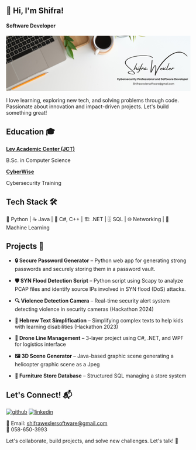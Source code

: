 ## 👋 Hi, I'm Shifra!


#### Software Developer
![Software Developer](https://github.com/shifrawexler/shifrawexler/blob/main/White%20Minimalist%20Profile%20LinkedIn%20Banner.png)

I love learning, exploring new tech, and solving problems through code. Passionate about innovation and impact-driven projects. Let's build something great!



## Education 🎓

[**Lev Academic Center (JCT)**](https://www.jct.ac.il/en)

B.Sc. in Computer Science


[**CyberWise**](https://www.cyberwisecourse.com/)

Cybersecurity Training



## Tech Stack 🛠️

🐍 Python | ☕ Java | 🔣 C#, C++ | 🏗️ .NET | 🗄️ SQL | 🌐 Networking | 🤖 Machine Learning

## Projects 🚀

- **🔒 Secure Password Generator** – Python web app for generating strong passwords and securely storing them in a password vault.
  
- **🛡️ SYN Flood Detection Script** – Python script using Scapy to analyze PCAP files and identify source IPs involved in SYN flood (DoS) attacks.

- **🔍 Violence Detection Camera** – Real-time security alert system detecting violence in security cameras (Hackathon 2024)

- **📖 Hebrew Text Simplification** – Simplifying complex texts to help kids with learning disabilities (Hackathon 2023)

- **🚁 Drone Line Management** – 3-layer project using C#, .NET, and WPF for logistics interface

- **🖼️ 3D Scene Generator** – Java-based graphic scene generating a helicopter graphic scene as a Jpeg

- **🏢 Furniture Store Database** – Structured SQL managing a store system

## Let's Connect! 📬

[<img src='https://cdn.jsdelivr.net/npm/simple-icons@3.0.1/icons/github.svg' alt='github' height='40'>](https://github.com/shifrawexler)  [<img src='https://cdn.jsdelivr.net/npm/simple-icons@3.0.1/icons/linkedin.svg' alt='linkedin' height='40'>](https://www.linkedin.com/in/shifra-wexler/)  

📧 Email: [shifrawexlersoftware@gmail.com](mailto:shifrawexler@gmail.com)  
📱 058-650-3993  

Let's collaborate, build projects, and solve new challenges. Let's talk! 🚀

